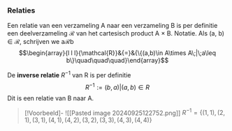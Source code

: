 ### Relaties
Een relatie van een verzameling A naar een verzameling B is per definitie een deelverzameling $\mathcal{R}$ van het cartesisch product A × B. Notatie. Als (a, b) ∈ $\mathcal{R}$, schrijven we a$\mathcal{R}$b
$$\begin{array}{l l l}{\mathcal{R}}&{=}&{\{(a,b)\in A\times A\;|\;a\leq b\}\quad\quad\quad}\end{array}$$

De **inverse relatie** $R^{−1}$ van R is per definitie $$R^{−1} := {(b, a) | (a, b) ∈ R}$$Dit is een relatie van B naar A.

> [!Voorbeeld]-
> ![[Pasted image 20240925122752.png]]
> $R^{-1}=\{(1,1),(2,1),(3,1),(4,1),(4,2),(3,2),(3,3),(4,3),(4,4)\}$